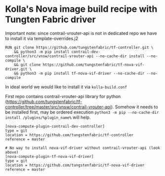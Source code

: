 # Kolla's Nova image build recipe with Tungten Fabric driver

Important note: since contrail-vrouter-api is not in dedicated repo we have to install it via template-overrides.j2

```docker
RUN git clone https://github.com/tungstenfabric/tf-controller.git \
    && python3 -m pip install contrail-dev-controller/src/vnsw/contrail-vrouter-api --no-cache-dir install --no-compile \
    && git clone https://github.com/tungstenfabric/tf-nova-vif-driver.git \
    && python3 -m pip install tf-nova-vif-driver --no-cache-dir --no-compile
```

In ideal world we would like to install it via `kolla-build.conf`

First repo contains contrail-vrouter-api library for python (https://github.com/tungstenfabric/tf-controller/tree/master/src/vnsw/contrail-vrouter-api). Somehow it needs to be installed first, may be ordered execution `python3 -m pip --no-cache-dir install /plugins/%plugin_name%` will help.
```
[nova-compute-plugin-contrail-dev-controller]
type = git
location = https://github.com/tungstenfabric/tf-controller 
reference = master

# No way to install nova-vif-driver without contrail-vrouter-api (look above)
[nova-compute-plugin-tf-nova-vif-driver]
type = git
location = https://github.com/tungstenfabric/tf-nova-vif-driver
reference = master
```